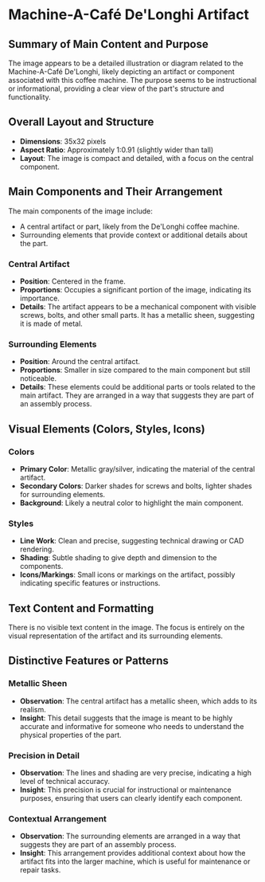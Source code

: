 # Machine-A-Café De'Longhi Artifact

## Summary of Main Content and Purpose
The image appears to be a detailed illustration or diagram related to the Machine-A-Café De'Longhi, likely depicting an artifact or component associated with this coffee machine. The purpose seems to be instructional or informational, providing a clear view of the part's structure and functionality.

## Overall Layout and Structure

- **Dimensions**: 35x32 pixels
- **Aspect Ratio**: Approximately 1:0.91 (slightly wider than tall)
- **Layout**: The image is compact and detailed, with a focus on the central component.

## Main Components and Their Arrangement

The main components of the image include:
- A central artifact or part, likely from the De'Longhi coffee machine.
- Surrounding elements that provide context or additional details about the part.

### Central Artifact
- **Position**: Centered in the frame.
- **Proportions**: Occupies a significant portion of the image, indicating its importance.
- **Details**: The artifact appears to be a mechanical component with visible screws, bolts, and other small parts. It has a metallic sheen, suggesting it is made of metal.

### Surrounding Elements
- **Position**: Around the central artifact.
- **Proportions**: Smaller in size compared to the main component but still noticeable.
- **Details**: These elements could be additional parts or tools related to the main artifact. They are arranged in a way that suggests they are part of an assembly process.

## Visual Elements (Colors, Styles, Icons)

### Colors
- **Primary Color**: Metallic gray/silver, indicating the material of the central artifact.
- **Secondary Colors**: Darker shades for screws and bolts, lighter shades for surrounding elements.
- **Background**: Likely a neutral color to highlight the main component.

### Styles
- **Line Work**: Clean and precise, suggesting technical drawing or CAD rendering.
- **Shading**: Subtle shading to give depth and dimension to the components.
- **Icons/Markings**: Small icons or markings on the artifact, possibly indicating specific features or instructions.

## Text Content and Formatting

There is no visible text content in the image. The focus is entirely on the visual representation of the artifact and its surrounding elements.

## Distinctive Features or Patterns

### Metallic Sheen
- **Observation**: The central artifact has a metallic sheen, which adds to its realism.
- **Insight**: This detail suggests that the image is meant to be highly accurate and informative for someone who needs to understand the physical properties of the part.

### Precision in Detail
- **Observation**: The lines and shading are very precise, indicating a high level of technical accuracy.
- **Insight**: This precision is crucial for instructional or maintenance purposes, ensuring that users can clearly identify each component.

### Contextual Arrangement
- **Observation**: The surrounding elements are arranged in a way that suggests they are part of an assembly process.
- **Insight**: This arrangement provides additional context about how the artifact fits into the larger machine, which is useful for maintenance or repair tasks.